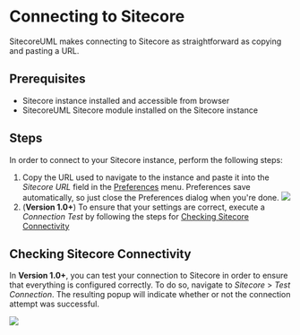 # Connecting to Sitecore

SitecoreUML makes connecting to Sitecore as straightforward as copying and pasting a URL.

## Prerequisites

* Sitecore instance installed and accessible from browser
* SitecoreUML Sitecore module installed on the Sitecore instance

## Steps

In order to connect to your Sitecore instance, perform the following steps:

1. Copy the URL used to navigate to the instance and paste it into the _Sitecore URL_ field in the [Preferences](/guide/saving-preferences.md) menu. Preferences save automatically, so just close the Preferences dialog when you're done.
   ![](https://github.com/zkniebel/SitecoreUML/blob/master/assets/StarUML-Preferences-SitecoreURL.png?raw=true)
2. \(**Version 1.0+**\) To ensure that your settings are correct, execute a _Connection Test_ by following the steps for [Checking Sitecore Connectivity](#checking-sitecore-connectivity)

## Checking Sitecore Connectivity

In **Version 1.0+**, you can test your connection to Sitecore in order to ensure that everything is configured correctly. To do so, navigate to _Sitecore_ &gt; _Test Connection_. The resulting popup will indicate whether or not the connection attempt was successful.

![](https://github.com/zkniebel/SitecoreUML/blob/master/assets/StarUML-Connection-TestConnection.png?raw=true)

